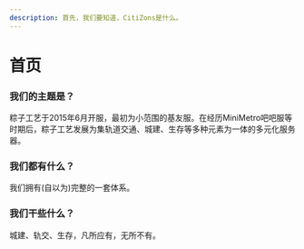 ```yaml
---
description: 首先，我们要知道，CitiZons是什么。
---
```


# 首页

### 我们的主题是？

粽子工艺于2015年6月开服，最初为小范围的基友服。在经历MiniMetro吧吧服等时期后，粽子工艺发展为集轨道交通、城建、生存等多种元素为一体的多元化服务器。

### 我们都有什么？

我们拥有\(自以为\)完整的一套体系。

### 我们干些什么？

城建、轨交、生存，凡所应有，无所不有。



